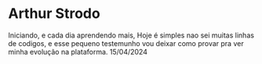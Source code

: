 # Arthur Strodo

Iniciando, e cada dia aprendendo mais, Hoje é simples nao sei muitas linhas de codigos, e esse pequeno testemunho vou deixar como provar pra ver minha evolução na plataforma. 15/04/2024

